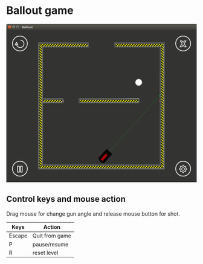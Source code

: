# Ballout game
![alt text](./screenshot.png "Screenshot")

## Control keys and mouse action

Drag mouse for change gun angle and release mouse button for shot.

| Keys            | Action                  |
| --------------- | ----------------------- |
| Escape          | Quit from game          |
| P               | pause/resume            |
| R               | reset level             |
